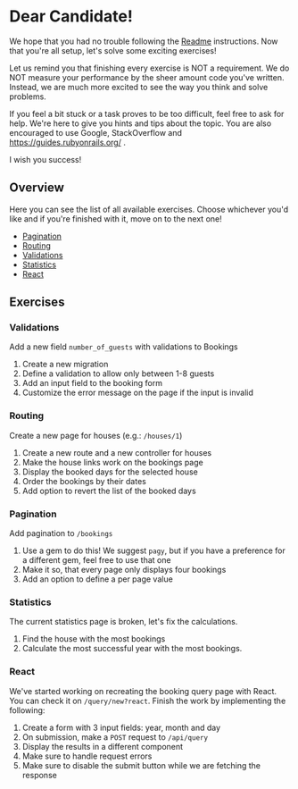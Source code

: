 # Dear Candidate!

We hope that you had no trouble following the [Readme](README.md) instructions. Now that you're all setup, let's solve some exciting exercises!

Let us remind you that finishing every exercise is NOT a requirement. We do NOT measure your performance by the sheer amount code you've written. Instead, we are much more excited to see the way you think and solve problems.

If you feel a bit stuck or a task proves to be too difficult, feel free to ask for help. We're here to give you hints and tips about the topic. You are also encouraged to use Google, StackOverflow and https://guides.rubyonrails.org/ .

I wish you success!

## Overview

Here you can see the list of all available exercises. Choose whichever you'd like and if you're finished with it, move on to the next one!

* [Pagination](#pagination)
* [Routing](#routing)
* [Validations](#validations)
* [Statistics](#statistics)
* [React](#react)

## Exercises

### Validations

Add a new field `number_of_guests` with validations to Bookings

1. Create a new migration
2. Define a validation to allow only between 1-8 guests
3. Add an input field to the booking form
4. Customize the error message on the page if the input is invalid

### Routing

Create a new page for houses (e.g.: `/houses/1`)

1. Create a new route and a new controller for houses
2. Make the house links work on the bookings page
3. Display the booked days for the selected house
4. Order the bookings by their dates
5. Add option to revert the list of the booked days

### Pagination

Add pagination to `/bookings`

1. Use a gem to do this! We suggest `pagy`, but if you have a preference for a different gem, feel free to use that one
2. Make it so, that every page only displays four bookings
3. Add an option to define a per page value

### Statistics

The current statistics page is broken, let's fix the calculations.

1. Find the house with the most bookings
2. Calculate the most successful year with the most bookings.

### React

We've started working on recreating the booking query page with React.
You can check it on `/query/new?react`. Finish the work by implementing the following:

1. Create a form with 3 input fields: year, month and day
2. On submission, make a `POST` request to `/api/query`
3. Display the results in a different component
4. Make sure to handle request errors
5. Make sure to disable the submit button while we are fetching the response
